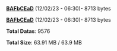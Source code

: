 [**BAFbCEaD**](/data/BAFbCEaD.txt) (12/02/23 - 06:30)- 8713 bytes

[**BAFbCEaD**](/data/BAFbCEaD.txt) (12/02/23 - 06:30)- 8713 bytes

**Total Datas**: 9576

**Total Size**: 63.91 MB / 63.9 MB